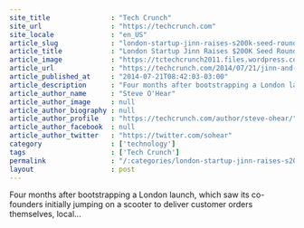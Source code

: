 ```yaml
---
site_title               : "Tech Crunch"
site_url                 : "https://techcrunch.com"
site_locale              : "en_US"
article_slug             : "london-startup-jinn-raises-s200k-seed-round-for-local-on-demand-delivery-app"
article_title            : "London Startup Jinn Raises $200K Seed Round For Local On-Demand Delivery App"
article_image            : "https://tctechcrunch2011.files.wordpress.com/2014/07/photo-4.jpg?w=764&h=400&crop=1"
article_url              : "https://techcrunch.com/2014/07/21/jinn-and-funding/"
article_published_at     : "2014-07-21T08:42:03-03:00"
article_description      : "Four months after bootstrapping a London launch, which saw its co-founders initially jumping on a scooter to deliver customer orders themselves, local..."
article_author_name      : "Steve O'Hear"
article_author_image     : null
article_author_biography : null
article_author_profile   : "https://techcrunch.com/author/steve-ohear/"
article_author_facebook  : null
article_author_twitter   : "https://twitter.com/sohear"
category                 : ['technology']
tags                     : ['Tech Crunch']
permalink                : "/:categories/london-startup-jinn-raises-s200k-seed-round-for-local-on-demand-delivery-app/"
layout                   : post
---
```


Four months after bootstrapping a London launch, which saw its co-founders initially jumping on a scooter to deliver customer orders themselves, local...
